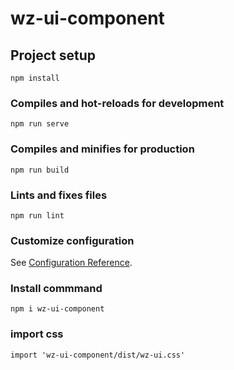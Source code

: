 # wz-ui-component

## Project setup
```
npm install
```

### Compiles and hot-reloads for development
```
npm run serve
```

### Compiles and minifies for production
```
npm run build
```

### Lints and fixes files
```
npm run lint
```

### Customize configuration
See [Configuration Reference](https://cli.vuejs.org/config/).

### Install commmand
```
npm i wz-ui-component
```

### import css
```
import 'wz-ui-component/dist/wz-ui.css'
```


